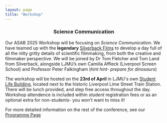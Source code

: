 ```yaml
---
layout: page
title: "Workshop"
---
```


### <center>Science Communication</center>
Our ASAB 2025 Workshop will be focusing on *Science Communication*. We have teamed up with the **legendary** [Silverback Films](https://silverbackfilms.tv/) to develop a day full of all the nitty gritty details of scientific filmmaking, from both the creative and filmmaker perspective. We will be joined by Dr Tom Fletcher and Tom Land from Silverback, alongside LJMU’s own Camilla Affleck (Liverpool Screen School) and Professor Peter Falkingham (*hint hint- prepare for dinosaurs*)

The workshop will be hosted on the **23rd of April** in LJMU's own [Student Life Building](https://maps.app.goo.gl/8DWsNPFvSQrHEdg97), located next to the historic Liverpool Lime Street Train Station. There will be lunch provided, and step free access throughout the day. Workshop attendence is included within *student* registration fees or as an optional extra for non-students- you won't want to miss it!
  
For more detailed information on the rest of the conference, see our [Programme Page](https://ASABSpring2025.github.io/Programme/)
